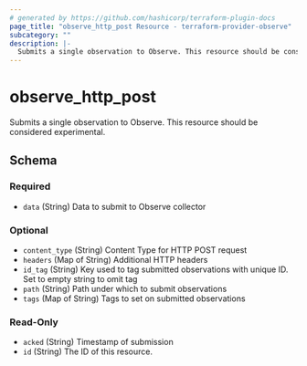 ```yaml
---
# generated by https://github.com/hashicorp/terraform-plugin-docs
page_title: "observe_http_post Resource - terraform-provider-observe"
subcategory: ""
description: |-
  Submits a single observation to Observe. This resource should be considered experimental.
---
```

# observe_http_post

Submits a single observation to Observe. This resource should be considered experimental.

<!-- schema generated by tfplugindocs -->
## Schema

### Required

- `data` (String) Data to submit to Observe collector

### Optional

- `content_type` (String) Content Type for HTTP POST request
- `headers` (Map of String) Additional HTTP headers
- `id_tag` (String) Key used to tag submitted observations with unique ID. Set to empty string to omit tag
- `path` (String) Path under which to submit observations
- `tags` (Map of String) Tags to set on submitted observations

### Read-Only

- `acked` (String) Timestamp of submission
- `id` (String) The ID of this resource.

